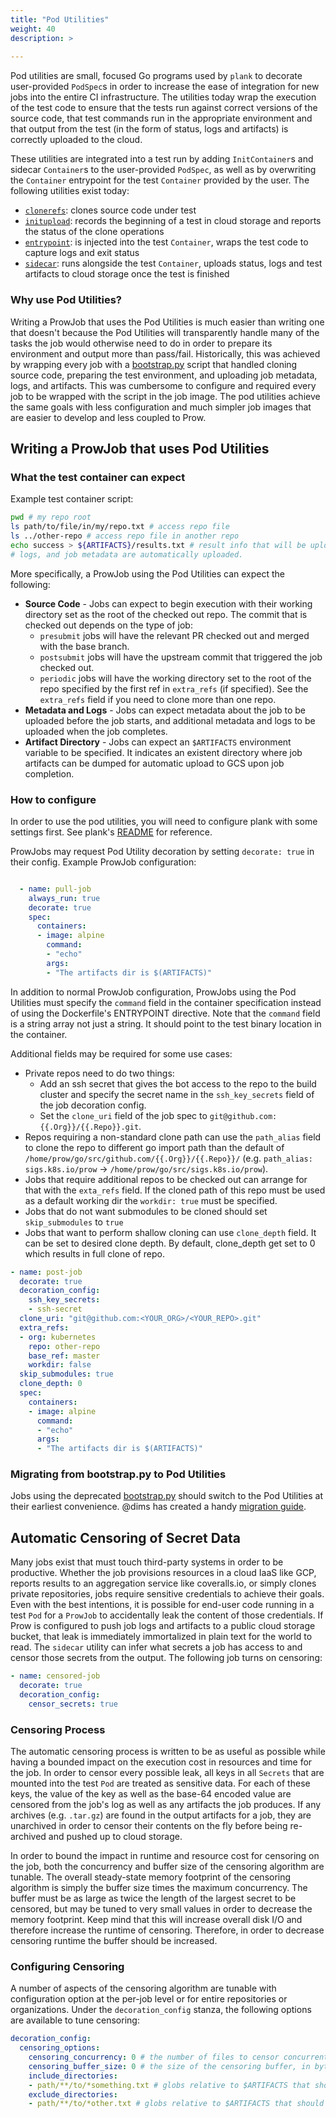 ```yaml
---
title: "Pod Utilities"
weight: 40
description: >
  
---
```


Pod utilities are small, focused Go programs used by `plank` to decorate user-provided `PodSpec`s
in order to increase the ease of integration for new jobs into the entire CI infrastructure. The
utilities today wrap the execution of the test code to ensure that the tests run against correct
versions of the source code, that test commands run in the appropriate environment and that output
from the test (in the form of status, logs and artifacts) is correctly uploaded to the cloud.

These utilities are integrated into a test run by adding `InitContainer`s and sidecar `Container`s
to the user-provided `PodSpec`, as well as by overwriting the `Container` entrypoint for the test
`Container` provided by the user. The following utilities exist today:

- [`clonerefs`](/docs/components/pod-utilities/clonerefs/): clones source code under test
- [`initupload`](/docs/components/pod-utilities/initupload/): records the beginning of a test in cloud storage
   and reports the status of the clone operations
- [`entrypoint`](/docs/components/pod-utilities/entrypoint/): is injected into the test `Container`, wraps the
   test code to capture logs and exit status
- [`sidecar`](/docs/components/pod-utilities/sidecar/): runs alongside the test `Container`, uploads status, logs
   and test artifacts to cloud storage once the test is finished

### Why use Pod Utilities?

Writing a ProwJob that uses the Pod Utilities is much easier than writing one
that doesn't because the Pod Utilities will transparently handle many of the
tasks the job would otherwise need to do in order to prepare its environment
and output more than pass/fail. Historically, this was achieved by wrapping
every job with a [bootstrap.py](https://github.com/kubernetes/test-infra/tree/master/jenkins/bootstrap.py) script that handled cloning
source code, preparing the test environment, and uploading job metadata, logs,
and artifacts. This was cumbersome to configure and required every job to be
wrapped with the script in the job image. The pod utilities achieve the same goals
with less configuration and much simpler job images that are easier to develop
and less coupled to Prow.

## Writing a ProwJob that uses Pod Utilities

### What the test container can expect

Example test container script:

```bash
pwd # my repo root
ls path/to/file/in/my/repo.txt # access repo file
ls ../other-repo # access repo file in another repo
echo success > ${ARTIFACTS}/results.txt # result info that will be uploaded to GCS.
# logs, and job metadata are automatically uploaded.
```

More specifically, a ProwJob using the Pod Utilities can expect the following:

- **Source Code** - Jobs can expect to begin execution with their working
directory set as the root of the checked out repo. The commit that is checked
out depends on the type of job:
  - `presubmit` jobs will have the relevant PR checked out and merged with the base branch.
  - `postsubmit` jobs will have the upstream commit that triggered the job checked out.
  - `periodic` jobs will have the working directory set to the root of the repo specified by the first ref in `extra_refs` (if specified).
See the `extra_refs` field if you need to clone more than one repo.
- **Metadata and Logs** - Jobs can expect metadata about the job to be uploaded
before the job starts, and additional metadata and logs to be uploaded when the
job completes.
- **Artifact Directory** - Jobs can expect an `$ARTIFACTS` environment variable
to be specified. It indicates an existent directory where job artifacts can be
dumped for automatic upload to GCS upon job completion.

### How to configure

In order to use the pod utilities, you will need to configure plank with some settings first.
See plank's [README](/docs/components/deprecated/plank/) for reference.

ProwJobs may request Pod Utility decoration by setting `decorate: true` in their config.
Example ProwJob configuration:

```yaml

  - name: pull-job
    always_run: true
    decorate: true
    spec:
      containers:
      - image: alpine
        command:
        - "echo"
        args:
        - "The artifacts dir is $(ARTIFACTS)"
```

In addition to normal ProwJob configuration, ProwJobs using the Pod Utilities
must specify the `command` field in the container specification instead of using
the Dockerfile's ENTRYPOINT directive. Note that the `command` field is a string
array not just a string. It should point to the test binary location in the container.

Additional fields may be required for some use cases:

- Private repos need to do two things:
  - Add an ssh secret that gives the bot access to the repo to the build cluster
 and specify the secret name in the `ssh_key_secrets` field of the job decoration config.
  - Set the `clone_uri` field of the job spec to `git@github.com:{{.Org}}/{{.Repo}}.git`.
- Repos requiring a non-standard clone path can use the `path_alias` field
to clone the repo to different go import path than the default of `/home/prow/go/src/github.com/{{.Org}}/{{.Repo}}/` (e.g. `path_alias: sigs.k8s.io/prow` -> `/home/prow/go/src/sigs.k8s.io/prow`).
- Jobs that require additional repos to be checked out can arrange for that with
the `exta_refs` field. If the cloned path of this repo must be used as a default working dir the `workdir: true` must be specified.
- Jobs that do not want submodules to be cloned should set `skip_submodules` to `true`
- Jobs that want to perform shallow cloning can use `clone_depth` field. It can be set to desired clone depth. By default, clone_depth get set to 0 which results in full clone of repo.

```yaml
- name: post-job
  decorate: true
  decoration_config:
    ssh_key_secrets:
    - ssh-secret
  clone_uri: "git@github.com:<YOUR_ORG>/<YOUR_REPO>.git"
  extra_refs:
  - org: kubernetes
    repo: other-repo
    base_ref: master
    workdir: false
  skip_submodules: true
  clone_depth: 0
  spec:
    containers:
    - image: alpine
      command:
      - "echo"
      args:
      - "The artifacts dir is $(ARTIFACTS)"

```

### Migrating from bootstrap.py to Pod Utilities

Jobs using the deprecated [bootstrap.py](https://github.com/kubernetes/test-infra/tree/master/jenkins/bootstrap.py) should switch to the Pod Utilities at
their earliest convenience. @dims has created a handy [migration guide](https://gist.github.com/dims/c1296f8ed42238baea0a5fcae45f4cf4).

## Automatic Censoring of Secret Data

Many jobs exist that must touch third-party systems in order to be productive. Whether the job provisions
resources in a cloud IaaS like GCP, reports results to an aggregation service like coveralls.io, or simply
clones private repositories, jobs require sensitive credentials to achieve their goals. Even with the best
intentions, it is possible for end-user code running in a test `Pod` for a `ProwJob` to accidentally leak
the content of those credentials. If Prow is configured to push job logs and artifacts to a public cloud
storage bucket, that leak is immediately immortalized in plain text for the world to read. The `sidecar`
utility can infer what secrets a job has access to and censor those secrets from the output. The following
job turns on censoring:

```yaml
- name: censored-job
  decorate: true
  decoration_config:
    censor_secrets: true
```

### Censoring Process

The automatic censoring process is written to be as useful as possible while having a bounded impact on the
execution cost in resources and time for the job. In order to censor every possible leak, all keys in all
`Secrets` that are mounted into the test `Pod` are treated as sensitive data. For each of these keys, the
value of the key as well as the base-64 encoded value are censored from the job's log as well as any
artifacts the job produces. If any archives (e.g. `.tar.gz`) are found in the output artifacts for a job,
they are unarchived in order to censor their contents on the fly before being re-archived and pushed up to
cloud storage.

In order to bound the impact in runtime and resource cost for censoring on the job, both the concurrency
and buffer size of the censoring algorithm are tunable. The overall steady-state memory footprint of the
censoring algorithm is simply the buffer size times the maximum concurrency. The buffer must be as large
as twice the length of the largest secret to be censored, but may be tuned to very small values in order
to decrease the memory footprint. Keep mind that this will increase overall disk I/O and therefore increase
the runtime of censoring. Therefore, in order to decrease censoring runtime the buffer should be increased.

### Configuring Censoring

A number of aspects of the censoring algorithm are tunable with configuration option at the per-job level
or for entire repositories or organizations. Under the `decoration_config` stanza, the following options
are available to tune censoring:

```yaml
decoration_config:
  censoring_options:
    censoring_concurrency: 0 # the number of files to censor concurrently; each allocates a buffer
    censoring_buffer_size: 0 # the size of the censoring buffer, in bytes
    include_directories:
    - path/**/to/*something.txt # globs relative to $ARTIFACTS that should be censored; everything censored if unset
    exclude_directories:
    - path/**/to/*other.txt # globs relative to $ARTIFACTS that should not be censored
```
